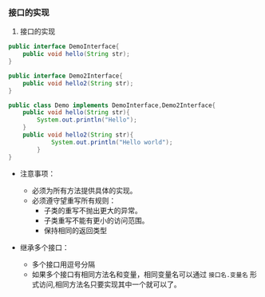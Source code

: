 ### 接口的实现
1. 接口的实现
```java
public interface DemoInterface{
    public void hello(String str);
}

public interface Demo2Interface{
    public void hello2(String str);
}

public class Demo implements DemoInterface,Demo2Interface{
    public void hello(String str){
        System.out.println("Hello");
    }
    public void hello2(String str){
            System.out.println("Hello world");
        }
}
```
 - 注意事项：
   * 必须为所有方法提供具体的实现。
   * 必须遵守望重写所有规则：
        * 子类的重写不抛出更大的异常。
        * 子类重写不能有更小的访问范围。
        * 保持相同的返回类型
        
- 继承多个接口：
    * 多个接口用逗号分隔
    * 如果多个接口有相同方法名和变量，相同变量名可以通过 `接口名.变量名` 形式访问,相同方法名只要实现其中一个就可以了。